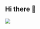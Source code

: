 ## Hi there 👋
<img src="https://capsule-render.vercel.app/api?type=waving&color=0:ff0000,100:0000ff&height=200&section=header&text=This is JongHun Lee!&fontSize=50" />
<!--
**lete-bonvoyage/lete-bonvoyage** is a ✨ _special_ ✨ repository because its `README.md` (this file) appears on your GitHub profile.

Here are some ideas to get you started:

- 🔭 I’m currently working on ...
- 🌱 I’m currently learning ...
- 👯 I’m looking to collaborate on ...
- 🤔 I’m looking for help with ...
- 💬 Ask me about ...
- 📫 How to reach me: ...
- 😄 Pronouns: ...
- ⚡ Fun fact: ...
-->

<img src="https://capsule-render.vercel.app/api?type=waving&color=0:ff0000,100:0000ff&height=200&section=footer&text=Data Analyst / Data Scientist / Data Engineer !&fontSize=50" />
